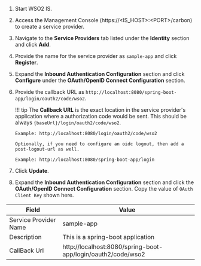 1.	Start WSO2 IS.

2.	Access the Management Console (https://<IS_HOST\>:<PORT\>/carbon) to create a service provider.

3.	Navigate to the **Service Providers** tab listed under the **Identity** section and click **Add**.

4.	Provide the name for the service provider as `sample-app` and click **Register**. 

5.	Expand the  **Inbound Authentication Configuration** section and click **Configure** under the **OAuth/OpenID Connect Configuration** section.

6.	Provide the callback URL as `http://localhost:8080/spring-boot-app/login/oauth2/code/wso2`.
   	
	!!! tip
		The **Callback URL** is the exact location in the service provider's application where a authorization code
		would be sent. This should be always `{baseUrl}/login/oauth2/code/wso2`.

		Example: http://localhost:8080/login/oauth2/code/wso2

		Optionally, if you need to configure an oidc logout, then add a post-logout-url as well.

		Example: http://localhost:8080/spring-boot-app/login
         
7.	Click **Update**.

8.	Expand the **Inbound Authentication Configuration** section and click the **OAuth/OpenID Connect Configuration** section. Copy the value of  `OAuth Client Key` shown here.

 
| Field                 | Value                                                                                                 | 
| --------------------- | -----------------------------                                                                         | 
| Service Provider Name | sample-app                                                                                            |
| Description           | This is a spring-boot application                                                                     | 
| CallBack Url          | http://localhost:8080/spring-boot-app/login/oauth2/code/wso2                                          |


